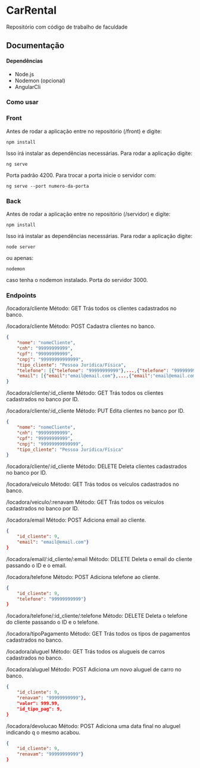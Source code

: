 # CarRental

Repositório com código de trabalho de faculdade

## Documentação

#### Dependências

- Node.js
- Nodemon (opcional)
- AngularCli 

### Como usar

### Front

Antes de rodar a aplicação entre no repositório (/front) e digite:

```
npm install
```

Isso irá instalar as dependências necessárias.
Para rodar a aplicação digite:

```
ng serve
```
Porta padrão 4200. Para trocar a porta inicie o servidor com:

```
ng serve --port numero-da-porta
```
 
 ### Back

 Antes de rodar a aplicação entre no repositório (/servidor) e digite:
 
 ```
npm install
```

Isso irá instalar as dependências necessárias.
Para rodar a aplicação digite:

```
node server
```

ou apenas:

```
nodemon
```
caso tenha o nodemon instalado.
Porta do servidor 3000.

### Endpoints

/locadora/cliente		Método: GET
Trás todos os clientes cadastrados no banco.

/locadora/cliente		Método: POST
Cadastra clientes no banco.

```json
{
	"nome": "nomeCliente",
	"cnh": "99999999999",
	"cpf": "99999999999",
	"cnpj": "99999999999999",
	"tipo_cliente": "Pessoa Jurídica/Física",
	"telefone": [{"telefone": "99999999999"},...,{"telefone": "99999999999"}],
	"email": [{"email":"email@email.com"},...,{"email":"email@email.com"}]
}
```

/locadora/cliente/:id_cliente		Método: GET
Trás todos os clientes cadastrados no banco por ID.

/locadora/cliente/:id_cliente		Método: PUT
Edita clientes no banco por ID.

```json
{
	"nome": "nomeCliente",
	"cnh": "99999999999",
	"cpf": "99999999999",
	"cnpj": "99999999999999",
	"tipo_cliente": "Pessoa Jurídica/Física"
}
```

/locadora/cliente/:id_cliente		Método: DELETE
Deleta clientes cadastrados no banco por ID.

/locadora/veiculo		Método: GET
Trás todos os veículos cadastrados no banco.

/locadora/veiculo/:renavam		Método: GET
Trás todos os veículos cadastrados no banco por ID.

/locadora/email		Método: POST
Adiciona email ao cliente.

```json
{
	"id_cliente": 9,
	"email": "email@email.com"}
}
```

/locadora/email/:id_cliente/:email		Método: DELETE
Deleta o email do cliente passando o ID e o email.

/locadora/telefone		Método: POST
Adiciona telefone ao cliente.

```json
{
	"id_cliente": 9,
	"telefone": "99999999999"}
}
```

/locadora/telefone/:id_cliente/:telefone		Método: DELETE
Deleta o telefone do cliente passando o ID e o telefone.

/locadora/tipoPagamento		Método: GET
Trás todos os tipos de pagamentos cadastrados no banco.

/locadora/aluguel	Método: GET
Trás todos os alugueis de carros cadastrados no banco.

/locadora/aluguel	Método: POST
Adiciona um novo aluguel de carro no banco.

```json
{
	"id_cliente": 9,
	"renavam": "99999999999"},
	"valor": 999.99,
	"id_tipo_pag": 9,
}
```

/locadora/devolucao	Método: POST
Adiciona uma data final no aluguel indicando q o mesmo acabou.

```json
{
	"id_cliente": 9,
	"renavam": "99999999999"}
}
```